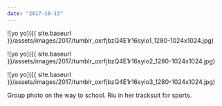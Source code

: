 ```yaml
---
date: "2017-10-13"
---
```


![yo yo]({{ site.baseurl }}/assets/images/2017/tumblr_oxrfjbzQ4E1r16syio1_1280-1024x1024.jpg)

![yo yo]({{ site.baseurl }}/assets/images/2017/tumblr_oxrfjbzQ4E1r16syio2_1280-1024x1024.jpg)

![yo yo]({{ site.baseurl }}/assets/images/2017/tumblr_oxrfjbzQ4E1r16syio3_1280-1024x1024.jpg)

Group photo on the way to school. Riu in her tracksuit for sports.
